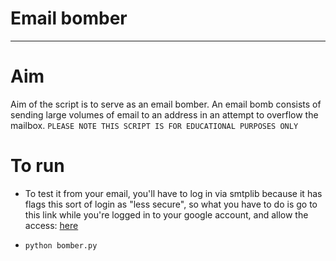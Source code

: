 # Email bomber
- - - - - - - - -
# Aim
Aim of the script is to serve as an email bomber. An email bomb consists of sending large volumes of email to an address in an attempt to overflow the mailbox.
```PLEASE NOTE THIS SCRIPT IS FOR EDUCATIONAL PURPOSES ONLY```

# To run

- To test it from your email, you'll have to log in via smtplib because it has flags this sort of login as "less secure", so what you have to do is go to this link while you're logged in to your google account, and allow the access: [here](https://www.google.com/settings/security/lesssecureapps)

- ```python bomber.py```</br>
